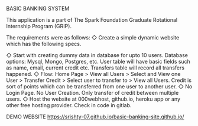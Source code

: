 

BASIC BANKING SYSTEM

This application is a part of The Spark Foundation Graduate Rotational Internship Program (GRIP).

The requirements were as follows: 
◇ Create a simple dynamic website which has the following specs. 

◇ Start with creating dummy data in database for upto 10 users.
Database options: Mysql, Mongo, Postgres, etc. User table will have basic fields such as name, email, current credit etc. Transfers table will record all transfers happened.
◇ Flow: Home Page > View all Users > Select and View one User > Transfer Credit > Select user to transfer to > View all Users. Credit is sort of points which can be transferred 
from one user to another user.
◇ No Login Page. No User Creation. Only transfer of credit between multiple users. 
◇ Host the website at 000webhost, github.io, heroku app or any
other free hosting provider. Check in code in gitlab.


DEMO WEBSITE
 https://srishty-07.github.io/basic-banking-site.github.io/

